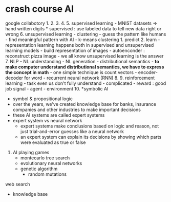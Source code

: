 # crash course AI
google collabotory
1. 
2. 
3. 
4. 
5. supervised learning
    - MNIST datasets => hand written digits
    * supervised : use labeled data to tell new data right or wrong
6. unsupervised learning
    - clustering
    - guess the pattern like humans
    - find meaningful pattern with AI
        - k-means clustering 
            1. predict
            2. learn
    - representation learning happens both in supervised and unsupervised learning models
        - build representation of images
    - autoenconder : reconstruct pizza image
    - we all know unsupervised learning is the answer
7. NLP
    - NL understanding
    - NL generation
    - distributional semantics
    - **to make computer understand distributional semantics, we have to express the concept in math**
        - one simple technique is count vectors
        - encoder-decoder for word
    - recurrent neural network (RNN)
8. 
9. reinforcement learning
    - task even us don't fully understand - complicated 
    - reward : good job signal
    - agent
    - environment
10. *symbolic AI
- symbol & propositional logic
- over the years, we've created knowledge base for banks, insurance companies and other industries to make important decisions
- these AI systems are called expert systems
- expert system vs neural network
    - expert systems make conclusions based on logic and reason, not just trial-and-error guesses like a neural network
    - an expert system can explain its decisions by showing which parts were evaluated as true or false

1. AI playing games
    - montecarlo tree search
    - evolutionary neural networks
    - genetic algorithm
        - random mutations

web search
- knowledge base
